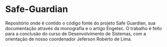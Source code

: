 # Safe-Guardian
Repositório onde é contido o código fonte do projeto Safe Guardian, sua documentação através da monografia e o artigo Engetec. O trabalho é feito para a conclusão do curso de Desenvolvimento de Sistemas, com a orientação de nosso coordenador Jeferson Roberto de Lima.
